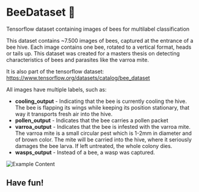 # BeeDataset &#128029;

Tensorflow dataset containing images of bees for multilabel classification

This dataset contains ~7.500 images of bees, captured at the entrance of a bee hive. Each image contains one bee, rotated to a vertical format, heads or tails up. This dataset was created for a masters thesis on detecting characteristics of bees and parasites like the varroa mite.

It is also part of the tensorflow dataset: <a href="https://www.tensorflow.org/datasets/catalog/bee_dataset">https://www.tensorflow.org/datasets/catalog/bee_dataset</a>

All images have multiple labels, such as:

- **cooling_output** - Indicating that the bee is currently cooling the hive. The bee is flapping its wings while keeping its position stationary, that way it transports fresh air into the hive.
- **pollen_output** - Indicates that the bee carries a pollen packet
- **varroa_output** - Indicates that the bee is infested with the varroa mite. The varroa mite is a small circular pest which is 1-2mm in diameter and of brown color. The mite will be carried into the hive, where it seriously damages the bee larva. If left untreated, the whole colony dies.
- **wasps_output** - Instead of a bee, a wasp was captured.

<img src="examples/bsp_content.jpeg" alt="Example Content" />

## Have fun!

